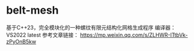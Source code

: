 # belt-mesh
基于C++23，完全模块化的一种螺纹有限元结构化网格生成程序
编译器：VS2022 latest
参考文章链接：
https://mp.weixin.qq.com/s/ZLHWR-ITtbVk-zPyOnB5kw

